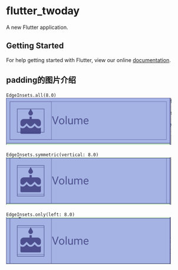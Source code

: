 # flutter_twoday

A new Flutter application.

## Getting Started

For help getting started with Flutter, view our online
[documentation](https://flutter.io/).

## padding的图片介绍
`EdgeInsets.all(8.0)`
![padding_all](./images/padding_all.png)

`EdgeInsets.symmetric(vertical: 8.0)`
![padding_symmetric](./images/padding_symmetric.png)

`EdgeInsets.only(left: 8.0)`
![padding_only](./images/padding_only.png)


